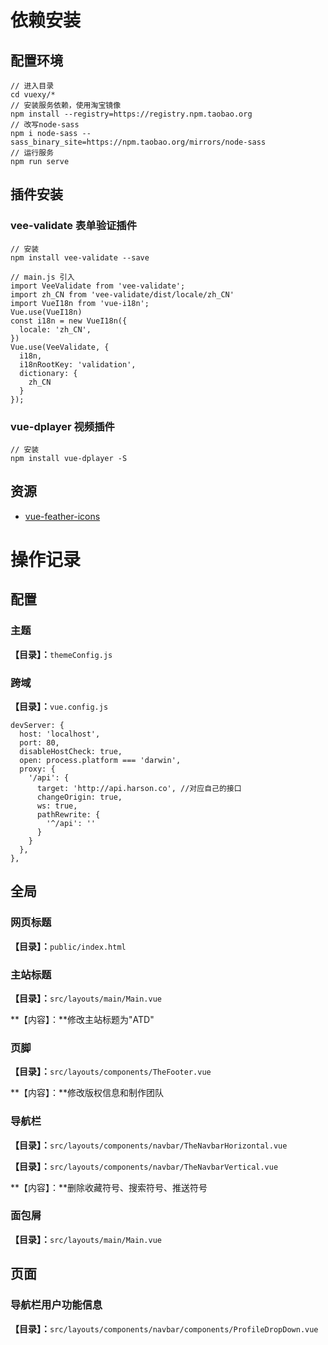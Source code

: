 # 依赖安装

## 配置环境

```
// 进入目录
cd vuexy/*
// 安装服务依赖，使用淘宝镜像
npm install --registry=https://registry.npm.taobao.org
// 改写node-sass
npm i node-sass --sass_binary_site=https://npm.taobao.org/mirrors/node-sass
// 运行服务
npm run serve
```

## 插件安装

### vee-validate 表单验证插件

```
// 安装
npm install vee-validate --save

// main.js 引入
import VeeValidate from 'vee-validate';
import zh_CN from 'vee-validate/dist/locale/zh_CN'
import VueI18n from 'vue-i18n';
Vue.use(VueI18n)
const i18n = new VueI18n({
  locale: 'zh_CN',
})
Vue.use(VeeValidate, {
  i18n,
  i18nRootKey: 'validation',
  dictionary: {
    zh_CN
  }
});
```

### vue-dplayer 视频插件

```
// 安装
npm install vue-dplayer -S
```

## 资源

- [vue-feather-icons](https://vue-feather-icons.netlify.com/)

# 操作记录

## 配置

### 主题

**【目录】：**`themeConfig.js`

### 跨域

**【目录】：**`vue.config.js`

```
devServer: {
  host: 'localhost',
  port: 80,
  disableHostCheck: true,
  open: process.platform === 'darwin',
  proxy: {
    '/api': {
      target: 'http://api.harson.co', //对应自己的接口
      changeOrigin: true,
      ws: true,
      pathRewrite: {
        '^/api': ''
      }
    }
  },
},
```

## 全局

### 网页标题

**【目录】：**`public/index.html`

### 主站标题

**【目录】：**`src/layouts/main/Main.vue`

**【内容】：**修改主站标题为"ATD"

### 页脚

**【目录】：**`src/layouts/components/TheFooter.vue`

**【内容】：**修改版权信息和制作团队

### 导航栏

**【目录】：**`src/layouts/components/navbar/TheNavbarHorizontal.vue`

**【目录】：**`src/layouts/components/navbar/TheNavbarVertical.vue`

**【内容】：**删除收藏符号、搜索符号、推送符号

### 面包屑

**【目录】：**`src/layouts/main/Main.vue`

## 页面

### 导航栏用户功能信息

**【目录】：**`src/layouts/components/navbar/components/ProfileDropDown.vue`